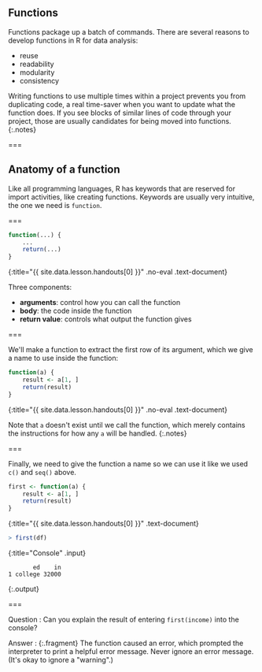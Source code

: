 ---
---

## Functions

Functions package up a batch of commands. There are several reasons to develop
functions in R for data analysis:

- reuse
- readability
- modularity
- consistency

Writing functions to use multiple times within a project prevents you from
duplicating code, a real time-saver when you want to update what the function
does. If you see blocks of similar lines of code through your project, those are
usually candidates for being moved into functions.
{:.notes}

===

## Anatomy of a function

Like all programming languages, R has keywords that are reserved for import
activities, like creating functions. Keywords are usually very intuitive, the
one we need is `function`.

===



~~~r
function(...) {
    ...
    return(...)
}
~~~
{:title="{{ site.data.lesson.handouts[0] }}" .no-eval .text-document}


Three components:

- __arguments__: control how you can call the function
- __body__: the code inside the function
- __return value__: controls what output the function gives

===

We'll make a function to extract the first row of its argument, which we give a
name to use inside the function:



~~~r
function(a) {
    result <- a[1, ]
    return(result)
}
~~~
{:title="{{ site.data.lesson.handouts[0] }}" .no-eval .text-document}


Note that `a` doesn't exist until we call the function, which merely contains
the instructions for how any `a` will be handled.
{:.notes}

===

Finally, we need to give the function a name so we can use it like we used `c()`
and `seq()` above.



~~~r
first <- function(a) {
    result <- a[1, ]
    return(result)
}
~~~
{:title="{{ site.data.lesson.handouts[0] }}" .text-document}




~~~r
> first(df)
~~~
{:title="Console" .input}


~~~
       ed    in
1 college 32000
~~~
{:.output}


===

Question
: Can you explain the result of entering `first(income)` into the console?

Answer
: {:.fragment} The function caused an error, which prompted the interpreter to
print a helpful error message. Never ignore an error message. (It's okay to
ignore a "warning".)
